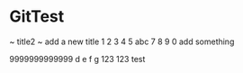 # GitTest
~ title2
~ add a new title
1
2
3
4
5
abc
7
8
9
0
add something


9999999999999
d
e
f
g
123
123
test

